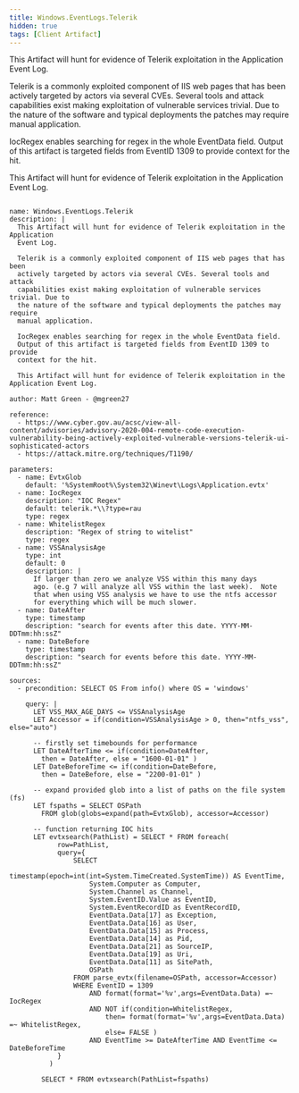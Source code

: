 ```yaml
---
title: Windows.EventLogs.Telerik
hidden: true
tags: [Client Artifact]
---
```


This Artifact will hunt for evidence of Telerik exploitation in the Application
Event Log.

Telerik is a commonly exploited component of IIS web pages that has been
actively targeted by actors via several CVEs. Several tools and attack
capabilities exist making exploitation of vulnerable services trivial. Due to
the nature of the software and typical deployments the patches may require
manual application.

IocRegex enables searching for regex in the whole EventData field.
Output of this artifact is targeted fields from EventID 1309 to provide
context for the hit.

This Artifact will hunt for evidence of Telerik exploitation in the Application Event Log.


<pre><code class="language-yaml">
name: Windows.EventLogs.Telerik
description: |
  This Artifact will hunt for evidence of Telerik exploitation in the Application
  Event Log.

  Telerik is a commonly exploited component of IIS web pages that has been
  actively targeted by actors via several CVEs. Several tools and attack
  capabilities exist making exploitation of vulnerable services trivial. Due to
  the nature of the software and typical deployments the patches may require
  manual application.

  IocRegex enables searching for regex in the whole EventData field.
  Output of this artifact is targeted fields from EventID 1309 to provide
  context for the hit.

  This Artifact will hunt for evidence of Telerik exploitation in the Application Event Log.

author: Matt Green - @mgreen27

reference:
  - https://www.cyber.gov.au/acsc/view-all-content/advisories/advisory-2020-004-remote-code-execution-vulnerability-being-actively-exploited-vulnerable-versions-telerik-ui-sophisticated-actors
  - https://attack.mitre.org/techniques/T1190/

parameters:
  - name: EvtxGlob
    default: '%SystemRoot%\System32\Winevt\Logs\Application.evtx'
  - name: IocRegex
    description: "IOC Regex"
    default: telerik.*\\?type=rau
    type: regex
  - name: WhitelistRegex
    description: "Regex of string to witelist"
    type: regex
  - name: VSSAnalysisAge
    type: int
    default: 0
    description: |
      If larger than zero we analyze VSS within this many days
      ago. (e.g 7 will analyze all VSS within the last week).  Note
      that when using VSS analysis we have to use the ntfs accessor
      for everything which will be much slower.
  - name: DateAfter
    type: timestamp
    description: "search for events after this date. YYYY-MM-DDTmm:hh:ssZ"
  - name: DateBefore
    type: timestamp
    description: "search for events before this date. YYYY-MM-DDTmm:hh:ssZ"

sources:
  - precondition: SELECT OS From info() where OS = 'windows'

    query: |
      LET VSS_MAX_AGE_DAYS &lt;= VSSAnalysisAge
      LET Accessor = if(condition=VSSAnalysisAge &gt; 0, then="ntfs_vss", else="auto")

      -- firstly set timebounds for performance
      LET DateAfterTime &lt;= if(condition=DateAfter,
        then = DateAfter, else = "1600-01-01" )
      LET DateBeforeTime &lt;= if(condition=DateBefore,
        then = DateBefore, else = "2200-01-01" )

      -- expand provided glob into a list of paths on the file system (fs)
      LET fspaths = SELECT OSPath
        FROM glob(globs=expand(path=EvtxGlob), accessor=Accessor)

      -- function returning IOC hits
      LET evtxsearch(PathList) = SELECT * FROM foreach(
            row=PathList,
            query={
                SELECT
                    timestamp(epoch=int(int=System.TimeCreated.SystemTime)) AS EventTime,
                    System.Computer as Computer,
                    System.Channel as Channel,
                    System.EventID.Value as EventID,
                    System.EventRecordID as EventRecordID,
                    EventData.Data[17] as Exception,
                    EventData.Data[16] as User,
                    EventData.Data[15] as Process,
                    EventData.Data[14] as Pid,
                    EventData.Data[21] as SourceIP,
                    EventData.Data[19] as Uri,
                    EventData.Data[11] as SitePath,
                    OSPath
                FROM parse_evtx(filename=OSPath, accessor=Accessor)
                WHERE EventID = 1309
                    AND format(format='%v',args=EventData.Data) =~ IocRegex
                    AND NOT if(condition=WhitelistRegex,
                        then= format(format='%v',args=EventData.Data) =~ WhitelistRegex,
                        else= FALSE )
                    AND EventTime &gt;= DateAfterTime AND EventTime &lt;= DateBeforeTime
            }
          )

        SELECT * FROM evtxsearch(PathList=fspaths)

</code></pre>

